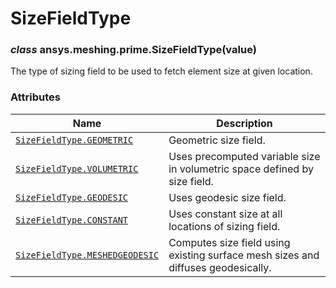 # SizeFieldType



### *class* ansys.meshing.prime.SizeFieldType(value)

The type of sizing field to be used to fetch element size at given location.

<!-- !! processed by numpydoc !! -->

### Attributes

| Name | Description |
|----------------------------------------------------------------------------------------------------------------------------------------|----------------------------------------------------------------------------------|
| [`SizeFieldType.GEOMETRIC`](ansys.meshing.prime.SizeFieldType.GEOMETRIC.md#ansys.meshing.prime.SizeFieldType.GEOMETRIC)                | Geometric size field.                                                            |
| [`SizeFieldType.VOLUMETRIC`](ansys.meshing.prime.SizeFieldType.VOLUMETRIC.md#ansys.meshing.prime.SizeFieldType.VOLUMETRIC)             | Uses precomputed variable size in volumetric space defined by size field.        |
| [`SizeFieldType.GEODESIC`](ansys.meshing.prime.SizeFieldType.GEODESIC.md#ansys.meshing.prime.SizeFieldType.GEODESIC)                   | Uses geodesic size field.                                                        |
| [`SizeFieldType.CONSTANT`](ansys.meshing.prime.SizeFieldType.CONSTANT.md#ansys.meshing.prime.SizeFieldType.CONSTANT)                   | Uses constant size at all locations of sizing field.                             |
| [`SizeFieldType.MESHEDGEODESIC`](ansys.meshing.prime.SizeFieldType.MESHEDGEODESIC.md#ansys.meshing.prime.SizeFieldType.MESHEDGEODESIC) | Computes size field using existing surface mesh sizes and diffuses geodesically. |

